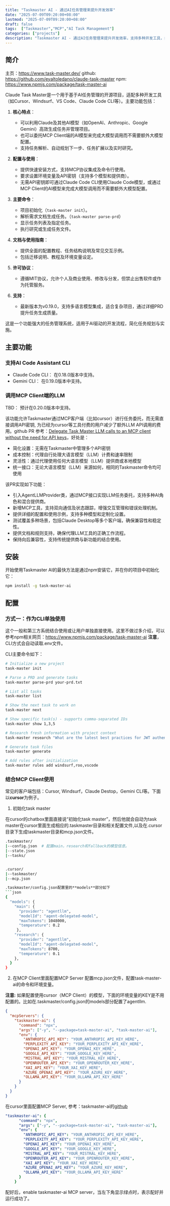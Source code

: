 ```yaml
---
title: "Taskmaster AI - 通过AI任务管理来提升开发效率"
date: "2025-07-09T09:20:00+08:00"
lastmod: "2025-07-09T09:20:00+08:00"
draft: false
tags:  ["Taskmaster","MCP","AI Task Management"]
categories: ["projects"]
description: "Taskmaster AI - 通过AI任务管理来提升开发效率，支持多种开发工具，如Cursor、Windsurf、VS Code、Claude Code CLI等。"
---
```



## 简介

主页：<https://www.task-master.dev/>
github: <https://github.com/eyaltoledano/claude-task-master>
npm: <https://www.npmjs.com/package/task-master-ai>

Claude Task Master是一个用于基于AI任务管理的开源项目，适配多种开发工具（如Cursor、Windsurf、VS Code、Claude Code CLI等）。主要功能包括：

1. **核心特点**：
   - 可以利用Claude及其他AI模型（如OpenAI、Anthropic、Google Gemini）高效生成任务并管理项目。
   - 也可以委托MCP Client端的AI模型来完成大模型调用而不需要额外大模型配置。
   - 支持任务解析、自动规划下一步、任务扩展以及实时研究。

2. **配置与使用**：
   - 提供快速安装方式，支持MCP协议集成及命令行使用。
   - 要求设置环境变量及API密钥（支持多个模型和提供商）。
   - 无需API密钥即可通过Claude Code CLI使用Claude Code模型，或通过MCP Client的AI模型来完成大模型调用而不需要额外大模型配置。

3. **主要命令**：
   - 项目初始化（`task-master init`）。
   - 解析需求文档生成任务。（`task-master parse-prd`）
   - 显示任务列表及指定任务。
   - 执行研究或生成任务文件。

4. **文档与使用指南**：
   - 提供全面的配置教程、任务结构说明及常见交互示例。
   - 包括迁移说明、教程及环境变量设定。

5. **许可协议**：
   - 遵循MIT协议，允许个人及商业使用、修改与分发，但禁止出售软件或作为托管服务。

6. **支持**：
   - 最新版本为v0.19.0，支持多语言模型集成，适合复杂项目，通过详细PRD提升任务生成质量。

这是一个功能强大的任务管理系统，适用于AI驱动的开发流程，简化任务规划与实施。

## 主要功能

### 支持AI Code Assistant CLI

- Claude Code CLI： 在0.18.0版本中支持。
- Gemini CLI： 在0.19.0版本中支持。

### 调用MCP Client端的LLM

TBD： 预计在0.20.0版本中支持。

该功能允许Taskmaster通过MCP客户端（比如cursor）进行任务委托，而无需直接调用API密钥, 为已经为cursor等工具付费的用户减少了额外LLM API调用的费用。github PR 参考：[Delegate Task Master LLM calls to an MCP client without the need for API keys](https://github.com/eyaltoledano/claude-task-master/pull/933)，好处是：

- 简化设置：无需在Taskmaster中管理多个API密钥
- 成本控制：代理自行处理大语言模型（LLM）计费和速率限制
- 灵活性：通过代理使用任何大语言模型（LLM）提供商或本地模型
- 统一接口：无论大语言模型（LLM）来源如何，相同的Taskmaster命令均可使用

该PR实现如下功能：

- 引入AgentLLMProvider类，通过MCP接口实现LLM任务委托，支持多种AI角色和混合提供商。
- 新增MCP工具，支持双向通信及状态跟踪，增强交互管理和错误处理机制。
- 提供详细的配置和使用示例，支持多种模型和定制化设置。
- 测试覆盖多种场景，包括Claude Desktop等多个客户端，确保兼容性和稳定性。
- 提供文档和规则支持，确保代理LLM工具的正确工作流程。
- 保持向后兼容性，支持传统提供商与新功能的结合使用。

## 安装

开始使用Taskmaster AI的最快方法是通过npm安装它，并在你的项目中初始化它：

``` bash
npm install -g task-master-ai
```

## 配置

### 方式一：作为CLI单独使用

这个一般和第三方系统结合使用或让用户单独直接使用。这里不做过多介绍，可以参考npm相关网页：<https://www.npmjs.com/package/task-master-ai>
**注意**，CLI方式会自动读取.env文件。

CLI主要命令如下：

```bash
# Initialize a new project
task-master init

# Parse a PRD and generate tasks
task-master parse-prd your-prd.txt

# List all tasks
task-master list

# Show the next task to work on
task-master next

# Show specific task(s) - supports comma-separated IDs
task-master show 1,3,5

# Research fresh information with project context
task-master research "What are the latest best practices for JWT authentication?"

# Generate task files
task-master generate

# Add rules after initialization
task-master rules add windsurf,roo,vscode
```

### 结合MCP Client使用

常见的客户端包括：Cursor, Windsurf，Claude Destop，Gemini CLI等。下面以**cursor**为例子。

1. 初始化task master

在cursor的chatbox里面直接说“初始化task master”，然后他就会自动为task master在cursor里面生成相应的.taskmaster目录和相关配置文件,以及在.cursor目录下生成taskmaster目录和mcp.json文件。

```bash
.taskmaster/
|--config.json  # 配置main，research和fallback的模型信息。
|--state.json
|--tasks/


.cursor/
|--taskmaster/
|--mcp.json

.taskmaster/config.json配置里的**models**部分如下
```json
{
  "models": {
    "main": {
      "provider": "agentllm",
      "modelId": "agent-delegated-model",
      "maxTokens": 1048000,
      "temperature": 0.2
     },
    "research": {
      "provider": "agentllm",
      "modelId": "agent-delegated-model",
      "maxTokens": 8700,
      "temperature": 0.1
    },
  }
}

```

2. 在MCP Client里面配置MCP Server
配置mcp.json文件，配置task-master-ai的命令和环境变量。

**注意:** 如果配置使用cursor（MCP Client）的模型，下面的环境变量的KEY是不用配置的。比如在.taskmaster/config.json的models部分配置了agentllm.

```json
{
  "mcpServers": {
    "taskmaster-ai": {
      "command": "npx",
      "args": ["-y", "--package=task-master-ai", "task-master-ai"],
      "env": {
        "ANTHROPIC_API_KEY": "YOUR_ANTHROPIC_API_KEY_HERE",
        "PERPLEXITY_API_KEY": "YOUR_PERPLEXITY_API_KEY_HERE",
        "OPENAI_API_KEY": "YOUR_OPENAI_KEY_HERE",
        "GOOGLE_API_KEY": "YOUR_GOOGLE_KEY_HERE",
        "MISTRAL_API_KEY": "YOUR_MISTRAL_KEY_HERE",
        "OPENROUTER_API_KEY": "YOUR_OPENROUTER_KEY_HERE",
        "XAI_API_KEY": "YOUR_XAI_KEY_HERE",
        "AZURE_OPENAI_API_KEY": "YOUR_AZURE_KEY_HERE",
        "OLLAMA_API_KEY": "YOUR_OLLAMA_API_KEY_HERE"
      }
    }
  }
}
```

在cursor里面配置MCP Server, 参考：taskmaster-ai的[github](https://github.com/eyaltoledano/claude-task-master)

``` yaml
"taskmaster-ai": {
      "command": "npx",
      "args": ["-y", "--package=task-master-ai", "task-master-ai"],
      "env": {
        "ANTHROPIC_API_KEY": "YOUR_ANTHROPIC_API_KEY_HERE",
        "PERPLEXITY_API_KEY": "YOUR_PERPLEXITY_API_KEY_HERE",
        "OPENAI_API_KEY": "YOUR_OPENAI_KEY_HERE",
        "GOOGLE_API_KEY": "YOUR_GOOGLE_KEY_HERE",
        "MISTRAL_API_KEY": "YOUR_MISTRAL_KEY_HERE",
        "OPENROUTER_API_KEY": "YOUR_OPENROUTER_KEY_HERE",
        "XAI_API_KEY": "YOUR_XAI_KEY_HERE",
        "AZURE_OPENAI_API_KEY": "YOUR_AZURE_KEY_HERE",
        "OLLAMA_API_KEY": "YOUR_OLLAMA_API_KEY_HERE"
      }
    }
```

配好后，enable taskmaster-ai MCP server，当左下角显示绿点时，表示配好并运行成功了。
